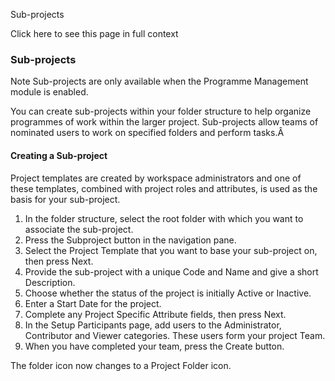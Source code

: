 Sub-projects

Click here to see this page in full context

###  Sub-projects

Note  Sub-projects are only available when the Programme Management module is
enabled.

You can create sub-projects within your folder structure to help organize
programmes of work within the larger project. Sub-projects allow teams of
nominated users to work on specified folders and perform tasks.Â

####  Creating a Sub-project

Project templates are created by workspace administrators and one of these
templates, combined with project roles and attributes, is used as the basis
for your sub-project.

  1. In the folder structure, select the root folder with which you want to associate the sub-project. 
  2. Press the Subproject button in the navigation pane. 
  3. Select the Project Template that you want to base your sub-project on, then press Next. 
  4. Provide the sub-project with a unique Code and Name and give a short Description. 
  5. Choose whether the status of the project is initially Active or Inactive. 
  6. Enter a Start Date for the project. 
  7. Complete any Project Specific Attribute fields, then press Next. 
  8. In the Setup Participants page, add users to the Administrator, Contributor and Viewer categories. These users form your project Team. 
  9. When you have completed your team, press the Create button. 

The folder icon now changes to a Project Folder icon.

